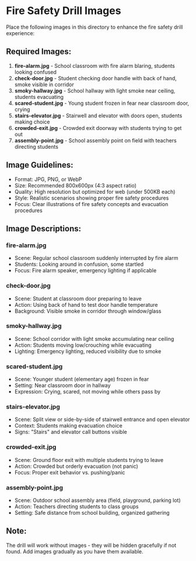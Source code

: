 # Fire Safety Drill Images

Place the following images in this directory to enhance the fire safety drill experience:

## Required Images:

1. **fire-alarm.jpg** - School classroom with fire alarm blaring, students looking confused
2. **check-door.jpg** - Student checking door handle with back of hand, smoke visible in corridor
3. **smoky-hallway.jpg** - School hallway with light smoke near ceiling, students evacuating
4. **scared-student.jpg** - Young student frozen in fear near classroom door, crying
5. **stairs-elevator.jpg** - Stairwell and elevator with doors open, students making choice
6. **crowded-exit.jpg** - Crowded exit doorway with students trying to get out
7. **assembly-point.jpg** - School assembly point on field with teachers directing students

## Image Guidelines:
- Format: JPG, PNG, or WebP
- Size: Recommended 800x600px (4:3 aspect ratio)
- Quality: High resolution but optimized for web (under 500KB each)
- Style: Realistic scenarios showing proper fire safety procedures
- Focus: Clear illustrations of fire safety concepts and evacuation procedures

## Image Descriptions:

### fire-alarm.jpg
- Scene: Regular school classroom suddenly interrupted by fire alarm
- Students: Looking around in confusion, some startled
- Focus: Fire alarm speaker, emergency lighting if applicable

### check-door.jpg  
- Scene: Student at classroom door preparing to leave
- Action: Using back of hand to test door handle temperature
- Background: Visible smoke in corridor through window/glass

### smoky-hallway.jpg
- Scene: School corridor with light smoke accumulating near ceiling
- Action: Students moving low/crouching while evacuating
- Lighting: Emergency lighting, reduced visibility due to smoke

### scared-student.jpg
- Scene: Younger student (elementary age) frozen in fear
- Setting: Near classroom door in hallway
- Expression: Crying, scared, not moving while others pass by

### stairs-elevator.jpg
- Scene: Split view or side-by-side of stairwell entrance and open elevator
- Context: Students making evacuation choice
- Signs: "Stairs" and elevator call buttons visible

### crowded-exit.jpg
- Scene: Ground floor exit with multiple students trying to leave
- Action: Crowded but orderly evacuation (not panic)
- Focus: Proper exit behavior vs. pushing/panic

### assembly-point.jpg
- Scene: Outdoor school assembly area (field, playground, parking lot)
- Action: Teachers directing students to class groups
- Setting: Safe distance from school building, organized gathering

## Note:
The drill will work without images - they will be hidden gracefully if not found.
Add images gradually as you have them available.